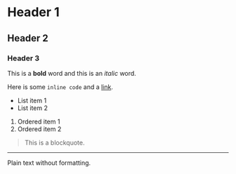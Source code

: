 # Header 1

## Header 2

### Header 3

This is a **bold** word and this is an *italic* word.

Here is some `inline code` and a [link](http://example.com).

- List item 1
- List item 2

1. Ordered item 1
2. Ordered item 2

> This is a blockquote.

---

Plain text without formatting.
